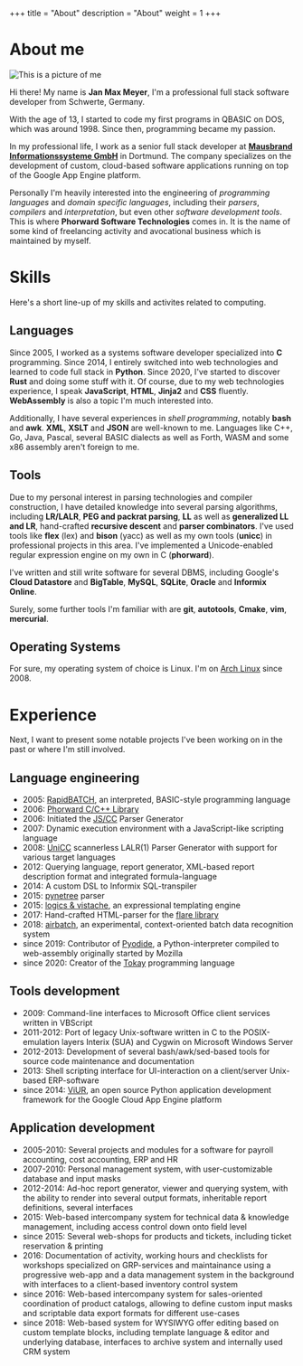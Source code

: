 +++
title = "About"
description = "About"
weight = 1
+++

# About me

![This is a picture of me](/jmm.jpg)

Hi there! My name is **Jan Max Meyer**, I'm a professional full stack software developer from Schwerte, Germany.

With the age of 13, I started to code my first programs in QBASIC on DOS, which was around 1998. Since then, programming became my passion.

In my professional life, I work as a senior full stack developer at **[Mausbrand Informationssysteme GmbH](https://www.mausbrand.de/)** in Dortmund. The company specializes on the development of custom, cloud-based software applications running on top of the Google App Engine platform.

Personally I'm heavily interested into the engineering of *programming languages* and *domain specific languages*, including their *parsers*, *compilers* and *interpretation*, but even other *software development tools*. This is where **Phorward Software Technologies** comes in. It is the name of some kind of freelancing activity and avocational business which is maintained by myself.

# Skills

Here's a short line-up of my skills and activites related to computing.

## Languages

Since 2005, I worked as a systems software developer specialized into **C** programming. Since 2014, I entirely switched into web technologies and learned to code full stack in **Python**. Since 2020, I've started to discover **Rust** and doing some stuff with it. Of course, due to my web technologies experience, I speak **JavaScript**, **HTML**, **Jinja2** and **CSS** fluently. **WebAssembly** is also a topic I'm much interested into.

Additionally, I have several experiences in *shell programming*, notably **bash** and **awk**.
**XML**, **XSLT** and **JSON** are well-known to me.
Languages like C++, Go, Java, Pascal, several BASIC dialects as well as Forth, WASM and some x86 assembly aren't foreign to me.

## Tools

Due to my personal interest in parsing technologies and compiler construction, I have detailed knowledge into several parsing algorithms, including **LR/LALR**, **PEG and packrat parsing**, **LL** as well as **generalized LL and LR**, hand-crafted **recursive descent** and **parser combinators**. I've used tools like **flex** (lex) and **bison** (yacc) as well as my own tools (**unicc**) in professional projects in this area. I've implemented a Unicode-enabled regular expression engine on my own in C (**phorward**).

I've written and still write software for several DBMS, including Google's **Cloud Datastore** and **BigTable**, **MySQL**, **SQLite**, **Oracle** and **Informix Online**.

Surely, some further tools I'm familiar with are **git**, **autotools**, **Cmake**, **vim**, **mercurial**.

## Operating Systems

For sure, my operating system of choice is Linux. I'm on [Arch Linux](https://archlinux.org/) since 2008.

# Experience

Next, I want to present some notable projects I've been working on in the past or where I'm still involved.

## Language engineering

- 2005: [RapidBATCH](https://www.rapidbatch.com), an interpreted, BASIC-style programming language
- 2006: [Phorward C/C++ Library](https://github.com/phorward/phorward)
- 2006: Initiated the [JS/CC](https://github.com/abrobston/jscc) Parser Generator
- 2007: Dynamic execution environment with a JavaScript-like scripting language
- 2008:	[UniCC](https://github.com/phorward/unicc) scannerless LALR(1) Parser Generator with support for various target languages
- 2012:	Querying language, report generator, XML-based report description format and integrated formula-language
- 2014:	A custom DSL to Informix SQL-transpiler
- 2015: [pynetree](https://github.com/phorward/pynetree) parser
- 2015:	[logics & vistache](https://github.com/viur-framework/logics), an expressional templating engine
- 2017:	Hand-crafted HTML-parser for the [flare library](https://github.com/mausbrand/flare)
- 2018: [airbatch](https://github.com/phorward/airbatch), an experimental, context-oriented batch data recognition system
- since 2019: Contributor of [Pyodide](https://pyodide.org), a Python-interpreter compiled to web-assembly originally started by Mozilla
- since 2020: Creator of the [Tokay](https://tokay.dev) programming language

## Tools development

- 2009: Command-line interfaces to Microsoft Office client services written in VBScript
- 2011-2012: Port of legacy Unix-software written in C to the POSIX-emulation layers Interix (SUA) and Cygwin on Microsoft Windows Server
- 2012-2013: Development of several bash/awk/sed-based tools for source code maintenance and documentation
- 2013: Shell scripting interface for UI-interaction on a client/server Unix-based ERP-software
- since 2014: [ViUR](https://www.viur.dev), an open source Python application development framework for the Google Cloud App Engine platform

## Application development

- 2005-2010: Several projects and modules for a software for payroll accounting, cost accounting, ERP and HR
- 2007-2010: Personal management system, with user-customizable database and input masks
- 2012-2014: Ad-hoc report generator, viewer and querying system, with the ability to render into several output formats, inheritable report definitions, several interfaces
- 2015: Web-based intercompany system for technical data & knowledge management, including access control down onto field level
- since 2015: Several web-shops for products and tickets, including ticket reservation & printing
- 2016: Documentation of activity, working hours and checklists for workshops specialized on GRP-services and maintainance using a progressive web-app and a data management system in the background with interfaces to a client-based inventory control system
- since 2016: Web-based intercompany system for sales-oriented coordination of product catalogs, allowing to define custom input masks and scriptable data export formats for different use-cases
- since 2018: Web-based system for WYSIWYG offer editing based on custom template blocks, including template language & editor and underlying database, interfaces to archive system and internally used CRM system
